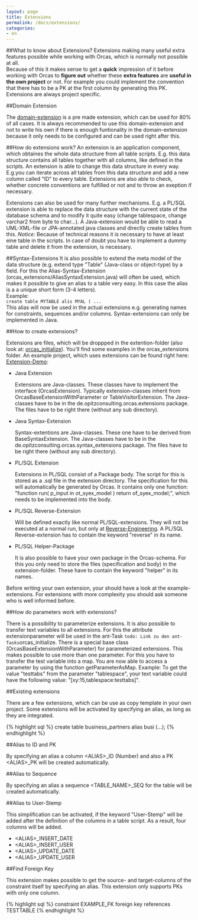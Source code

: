 ```yaml
---
layout: page
title: Extensions
permalink: /docs/extensions/
categories: 
- en
---
```


##What to know about Extensions?
Extensions making many useful extra features possible while working with Orcas, which is normally not possible at all.
<br/>Because of this it makes sense to get a **quick** impression of it before working with Orcas to **figure out** whether these **extra features** are **useful in the own project** or not. For example you could implement the convention that there has to be a PK at the first column by generating this PK. Extensions are always project specific. 

##Domain Extension

The [domain-extension]({{site.baseurl}}/docs/domain-extension) is a pre made extension, which can be used for 80% of all cases. It is always recommended to use this domain-extension and not to write his own if there is enough funtionality in the domain-extension because it only needs to be configured and can be used right after this.

##How do extensions work?
An extension is an application component, which obtaines the whole data structure from all table scripts. E.g. this data structure contains all tables together with all columns, like defined in the scripts. 
An extension is able to change this data structure in every way. E.g.you can iterate across all tables from this data structure and add a new column called "ID" to every table. Extensions are also able to check, whether concrete conventions are fulfilled or not and to throw an exeption if necessary.

Extensions can also be used for many further mechanisms. E.g. a PL/SQL extension is able to replace the data structure with the current state of the database schema and to modify it quite easy (change tablespace, change varchar2 from byte to char...). A Java-extension would be able to read a UML-XML-file or JPA-annotated java classes and directly create tables from this.
*Notice*: Because of technical reasons it is necessary to have at least eine table in the scripts. In case of doubt you have to implement a dummy table and delete it from the extension, is necessary.

##Syntax-Extensions
It is also possible to extend the meta model of the data structure (e.g. extend type "Table" (Java-class or object-type) by a field. For this the Alias-Syntax-Extension (orcas_extensions/AliasSyntaxExtension.java) will often be used, which makes it possible to give an alias to a table very easy. In this case the alias is a a unique short form (3-4 letters). 
<br/>Example: <code> create table MYTABLE alis MYAL ( ...</code>
<br/>This alias will now be used in the actual extensions e.g. generating names for constraints, sequences and/or columns. Syntax-extensions can only be implemented in Java.

##How to create extensions?

Extensions are files, which will be droppped in the extention-folder (also look at: [orcas_initialize]({{site.baseurl}}/docs/ant-tasks/#orcas_initialize)).
You'll find some examples in the orcas_extensions folder.
An example project, which uses extensions can be found right here: [Extension-Demo]({{site.baseurl}}/docs/examples/#extension_demo):

- Java Extension

  Extensions are Java-classes. These classes have to implement the interface (OrcasExtension). Typically extension-classes inherit from OrcasBaseExtensionWithParameter or TableVisitorExtension. The Java-classes have to be in the de.opitzconsulting.orcas.extensions package. The files have to be right there (without any sub directory).

- Java Syntax-Extension
  
  Syntax-extentions are Java-classes. These one have to be derived from BaseSyntaxExtension. The Java-classes have to be in the de.opitzconsulting.orcas.syntax_extensions package. The files have to be right there (without any sub directory).

- PL/SQL Extension

  Extensions in PL/SQL consist of a Package body. The script for this is stored as a .sql file in the extension directory. The specification for this will automatically be generated by Orcas. It contains only one function: "function run( p_input in ot_syex_model ) return of_syex_model;", which needs to be implemented into the body.

- PL/SQL Reverse-Extension

  Will be defined exactly like normal PL/SQL-extensions. They will not be executed at a normal run, but only at [Reverse-Engineering]({{site.baseurl}}/docs/generate-scripts). A PL/SQL Reverse-extension has to contain the keyword "reverse" in its name.

- PL/SQL Helper-Package
  
  It is also possible to have your own package in the Orcas-schema. For this you only need to store the files (specification and body) in the extension-folder. These have to contain the keyword "helper" in its names. 

Before writing your own extension, your should have a look at the example-extensions. For extensions with more complexity you should ask someone who is well informed before.

##How do parameters work with extensions?

There is a possibility to parameterize extensions. It is also possible to  transfer text variables to all extensions. For this the attribute extensionparameter will be used in the ant-Task `todo: Link zu den ant-Tasks`orcas_initialize. There is a special base class (OrcasBaseExtensionWithParameter) for parameterized extensions. This makes possible to use more than one parameter. For this you have to transfer the test variable into a map. You are now able to access a parameter by using the function getParameterAsMap. Example: To get the value "testtabs" from the parameter "tablespace", your text variable could have the following value: "[xy:15,tablespace:testtabs]".

##Existing extensions

There are a few extensions, which can be use as copy template in your own project. Some extensions will be activated by specifying an alias, as long as they are integrated.

{% highlight sql %}
create table business_partners alias busi (...);
{% endhighlight %}

##Alias to ID and PK

By specifying an alias a column &lt;ALIAS&gt;_ID (Number) and also a PK &lt;ALIAS&gt;_PK will be created automatically.

##Alias to Sequence

By specifying an alias a sequence &lt;TABLE_NAME&gt;_SEQ for the table will be created automatically.

##Alias to User-Stemp

This simplification can be activated, if the keyword "User-Stemp" will be added after the definition of the columns in a table script. As a result, four columns will be added.

- &lt;ALIAS&gt;_INSERT_DATE
- &lt;ALIAS&gt;_INSERT_USER
- &lt;ALIAS&gt;_UPDATE_DATE
- &lt;ALIAS&gt;_UPDATE_USER

##Find Foreign Key

This extension makes possible to get the source- and target-columns of the constraint itself by specifying an alias. This extension only supports PKs with only one column.

{% highlight sql %}
constraint EXAMPLE_FK foreign key references TESTTABLE
{% endhighlight %}

